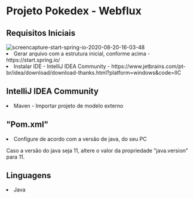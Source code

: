 <h1>Projeto Pokedex - Webflux</h1>

<h2> Requisitos Iniciais </h2>
<img src="https://i.ibb.co/ZHcGg6h/screencapture-start-spring-io-2020-08-20-16-03-48.png" alt="screencapture-start-spring-io-2020-08-20-16-03-48" border="0">
<li> Gerar arquivo com a estrutura inicial, conforme acima - https://start.spring.io/ </li>
<li> Instalar IDE - IntelliJ IDEA Community - https://www.jetbrains.com/pt-br/idea/download/download-thanks.html?platform=windows&code=IIC</li> 

<h2> IntelliJ IDEA Community </h2>
<li> Maven - Importar projeto de modelo externo </li>


<h2> "Pom.xml" </h2>
<li> Configure de acordo com a versão de java, do seu PC</li>
<p> Caso a versão do java seja 11, altere o valor da propriedade "java.version" para 11. </p>
	

<h2> Linguagens </h2>
<li> Java </li>


